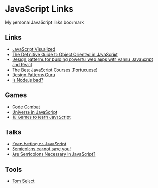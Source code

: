 # JavaScript Links

My personal JavaScript links bookmark

## Links

- [JavaScript Visualized](https://dev.to/lydiahallie/series/3341)
- [The Definitive Guide to Object Oriented in JavaScript](http://www.objectplayground.com)
- [Design patterns for building powerful web apps with vanilla JavaScript and React](https://www.patterns.dev/)
- [The Best JavaScript Courses](https://braziljs.org/blog/os-melhores-cursos-online-para-aprender-javascript/) (Portuguese)
- [Design Patterns Guru](https://refactoring.guru/design-patterns/)
- [Is Node.js bad?](https://youtube.com/shorts/fk7zZnWrD58?si=v8bPm8UgG7pmKtqa)

## Games

- [Code Combat](https://codecombat.com/)
- [Universe in JavaScript](https://www.jesuisundev.com/en/i-built-the-entire-universe-in-javascript/)
- [10 Games to learn JavaScript](https://dev.to/dailydevtips1/10-games-to-learn-javascript-155j)

## Talks

- [Keep betting on JavaScript](https://youtu.be/ixzK0jqLO70)
- [Semicolons cannot save you!](https://www.youtube.com/watch?v=Qlr-FGbhKaI)
- [Are Semicolons Necessary in JavaScript?](https://www.youtube.com/watch?v=gsfbh17Ax9I)

## Tools

- [Tom Select](https://tom-select.js.org/)

